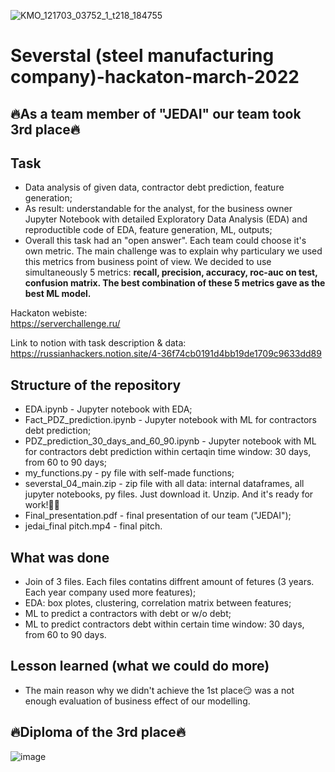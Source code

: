 ![KMO_121703_03752_1_t218_184755](https://user-images.githubusercontent.com/81492683/180489047-7cd430f9-acaa-4103-8c14-1b2ef3e97d68.jpg)


# Severstal (steel manufacturing company)-hackaton-march-2022
## 🔥As a team member of "JEDAI" our team took 3rd place🔥


## **Task**
 
- Data analysis of given data, contractor debt prediction, feature generation;  
- As result: understandable for the analyst, for the business owner Jupyter Notebook with detailed Exploratory Data Analysis (EDA) and reproductible code of EDA, feature generation, ML, outputs;  
- Overall this task had an "open answer". Each team could choose it's own metric. The main challenge was to explain why particulary we used this metrics from business point of view. We decided to use simultaneously 5 metrics: **recall, precision, accuracy, roc-auc on test, confusion matrix. The best combination of these 5 metrics gave as the best ML model.**


Hackaton webiste:  
https://serverchallenge.ru/ 

Link to notion with task description & data:  
https://russianhackers.notion.site/4-36f74cb0191d4bb19de1709c9633dd89


## **Structure of the repository**
- EDA.ipynb - Jupyter notebook with EDA;  
- Fact_PDZ_prediction.ipynb - Jupyter notebook with ML for contractors debt prediction;  
- PDZ_prediction_30_days_and_60_90.ipynb - Jupyter notebook with ML for contractors debt prediction within certaqin time window: 30 days, from 60 to 90 days;  
- my_functions.py - py file with self-made functions;   
- severstal_04_main.zip - zip file with all data: internal dataframes, all jupyter notebooks, py files. Just download it. Unzip. And it's ready for work!💯💪    
- Final_presentation.pdf - final presentation of our team ("JEDAI");   
- jedai_final pitch.mp4 - final pitch.

## **What was done**
- Join of 3 files. Each files contatins diffrent amount of fetures (3 years. Each year company used more features);    
- EDA: box plotes, clustering, correlation matrix between features;  
- ML to predict a contractors with debt or w/o debt;    
- ML to predict contractors debt within certain time window: 30 days, from 60 to 90 days.  


## **Lesson learned (what we could do more)**
- The main reason why we didn't achieve the 1st place😏 was a not enough evaluation of business effect of our modelling. 

## **🔥Diploma of the 3rd place🔥**  

![image](https://user-images.githubusercontent.com/81492683/180475697-bcbcdd44-fe27-4b5e-8427-062c930dfe2a.png)



